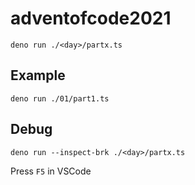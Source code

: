 # adventofcode2021

```deno run ./<day>/partx.ts```

## Example

```deno run ./01/part1.ts```

## Debug

```deno run --inspect-brk ./<day>/partx.ts```

Press `F5` in VSCode
